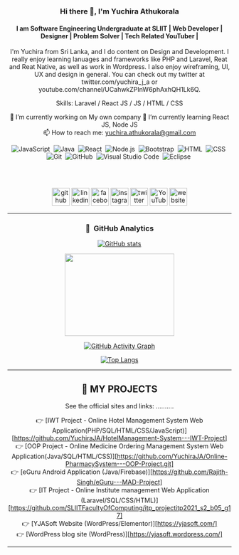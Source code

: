 



<!--
**YuchiraJA/YuchiraJA** is a ✨ _special_ ✨ repository because its `README.md` (this file) appears on your GitHub profile.

Here are some ideas to get you started:


-->
<div align="center">

### Hi there 👋, I'm Yuchira Athukorala
#### I am Software Engineering Undergraduate at SLIIT | Web Developer | Designer | Problem Solver | Tech Related YouTuber | 

I'm Yuchira from Sri Lanka, and I do content on Design and Development. I really enjoy learning lanuages and frameworks like PHP and Laravel, Reat and Reat Native, as well as work in Wordpress. I also enjoy wireframing, UI, UX and design in general. You can check out my twitter at twitter.com/yuchira_j_a or youtube.com/channel/UCahwkZPInW6phAxhQH1Lk6Q.

Skills: Laravel / React JS / JS / HTML / CSS

🔭 I’m currently working on My own company 
🌱 I’m currently learning React JS, Node JS  
📫 How to reach me: yuchira.athukorala@gmail.com  

![JavaScript](https://img.shields.io/badge/-JavaScript-05122A?style=flat&logo=javascript)&nbsp;
![Java](https://img.shields.io/badge/-Java-05122A?style=flat&logo=Java&logoColor=FFA518)&nbsp;
![React](https://img.shields.io/badge/-React-05122A?style=flat&logo=react)&nbsp;
![Node.js](https://img.shields.io/badge/-Node.js-05122A?style=flat&logo=node.js)&nbsp;
![Bootstrap](https://img.shields.io/badge/-Bootstrap-05122A?style=flat&logo=bootstrap&logoColor=563D7C)&nbsp;
![HTML](https://img.shields.io/badge/-HTML-05122A?style=flat&logo=HTML5)&nbsp;
![CSS](https://img.shields.io/badge/-CSS-05122A?style=flat&logo=CSS3&logoColor=1572B6)&nbsp;
![Git](https://img.shields.io/badge/-Git-05122A?style=flat&logo=git)&nbsp;
![GitHub](https://img.shields.io/badge/-GitHub-05122A?style=flat&logo=github)&nbsp;
![Visual Studio Code](https://img.shields.io/badge/-Visual%20Studio%20Code-05122A?style=flat&logo=visual-studio-code&logoColor=007ACC)&nbsp;
![Eclipse](https://img.shields.io/badge/-Eclipse-05122A?style=flat&logo=eclipse-ide&logoColor=2C2255)&nbsp;


<!-- 
<a href="https://www.linkedin.com/in//yuchira-athukorala-301012b6/" target="blank"><img align="center" src="https://raw.githubusercontent.com/rahuldkjain/github-profile-readme-generator/master/src/images/icons/Social/linked-in-alt.svg" alt="in/shan-joel/" height="30" width="40" /></a>

 
<span width="25%"><a href="https://www.behance.net/shan-joel"><img src="https://img.shields.io/badge/-Behance-red"/>Behance</a></span> 
<p align="left">
<a href="https://codepen.io/shan-joel" target="blank"><img align="center" src="https://raw.githubusercontent.com/rahuldkjain/github-profile-readme-generator/master/src/images/icons/Social/codepen.svg" alt="https://codepen.io/shan-joel" height="30" width="40" /></a> 
<a href="https://stackoverflow.com/users/15304799/shan-joel" target="blank"><img align="center" src="https://raw.githubusercontent.com/rahuldkjain/github-profile-readme-generator/master/src/images/icons/Social/stack-overflow.svg" alt="https://stackoverflow.com/users/15304799/shan-joel" height="30" width="40" /></a>
<a href="https://www.hackerrank.com/it20210892" target="blank"><img align="center" src="https://raw.githubusercontent.com/rahuldkjain/github-profile-readme-generator/master/src/images/icons/Social/hackerrank.svg" alt="https://www.hackerrank.com/it20210892" height="30" width="40" /></a>
<a href="https://leetcode.com/shanjoel/" target="blank"><img align="center" src="https://raw.githubusercontent.com/rahuldkjain/github-profile-readme-generator/master/src/images/icons/Social/leet-code.svg" alt="https://leetcode.com/shanjoel/" height="30" width="40" /></a>
<a href="https://www.behance.net/shan-joel" target="blank"><img align="center" src="https://raw.githubusercontent.com/rahuldkjain/github-profile-readme-generator/master/src/images/icons/Social/behance.svg" alt="shan-joel" height="30" width="40" /></a>   
<a href="https://medium.com/@shan.joel" target="blank"><img align="center" src="https://raw.githubusercontent.com/rahuldkjain/github-profile-readme-generator/master/src/images/icons/Social/medium.svg" alt="https://medium.com/@shan.joel" height="30" width="40" /></a>
<a href="https://twitter.com/shanjoel4" target="blank"><img align="center" src="https://raw.githubusercontent.com/rahuldkjain/github-profile-readme-generator/master/src/images/icons/Social/twitter.svg" alt="https://twitter.com/shanjoel4" height="30" width="40" /></a>
<a href="https://fb.com/people/joel-dharmagunarathne/100009295764137/" target="blank"><img align="center" src="https://raw.githubusercontent.com/rahuldkjain/github-profile-readme-generator/master/src/images/icons/Social/facebook.svg" alt="people/joel-dharmagunarathne/100009295764137/" height="30" width="40" /></a>
</p>
-->

<!--
![InDesign](https://img.shields.io/badge/-InDesign-05122A?style=flat&logo=adobe-indesign)
![Flask](https://img.shields.io/badge/-Flask-05122A?style=flat&logo=flask)&nbsp;
![Django](https://img.shields.io/badge/-Django-05122A?style=flat&logo=django&logoColor=092E20)&nbsp;
![Illustrator](https://img.shields.io/badge/-Illustrator-05122A?style=flat&logo=adobe-illustrator)&nbsp;
-->
<br>
<br>


[<img src='https://cdn.jsdelivr.net/npm/simple-icons@3.0.1/icons/github.svg' alt='github' height='40'>](https://github.com/YuchiraJA)  [<img src='https://cdn.jsdelivr.net/npm/simple-icons@3.0.1/icons/linkedin.svg' alt='linkedin' height='40'>](https://www.linkedin.com/in//yuchira-athukorala-301012b6//)  [<img src='https://cdn.jsdelivr.net/npm/simple-icons@3.0.1/icons/facebook.svg' alt='facebook' height='40'>](https://www.facebook.com/YuchiraAthukorala)  [<img src='https://cdn.jsdelivr.net/npm/simple-icons@3.0.1/icons/instagram.svg' alt='instagram' height='40'>](https://www.instagram.com/yuchira_j_a/)  [<img src='https://cdn.jsdelivr.net/npm/simple-icons@3.0.1/icons/twitter.svg' alt='twitter' height='40'>](https://twitter.com/yuchira_j_a)  [<img src='https://cdn.jsdelivr.net/npm/simple-icons@3.0.1/icons/youtube.svg' alt='YouTube' height='40'>](https://www.youtube.com/channel/channel/UCahwkZPInW6phAxhQH1Lk6Q)  [<img src='https://cdn.jsdelivr.net/npm/simple-icons@3.0.1/icons/icloud.svg' alt='website' height='40'>](https://yjasoft.wordpress.com/)  

 ---
  
### 🚀  &nbsp;GitHub Analytics

<p align="center">

 <a href="https://github.com/YuchiraJA">
 <!--  <img height="185em" width="50%" src="https://github-readme-stats.vercel.app/api?username=YuchiraJA&&show_icons=true&title_color=ffffff&icon_color=bb2acf&text_color=daf7dc&bg_color=151515" />   -->
 
 <!-- ![GitHub stats](https://github-readme-stats.vercel.app/api?username=YuchiraJA&show_icons=true)  -->
 ![GitHub stats](https://github-readme-stats.vercel.app/api?username=YuchiraJA&show_icons=true) 

  <img height="185em" width="70%" src="https://github-readme-stats-eight-theta.vercel.app/api/top-langs/?username=YuchiraJA&layout=compact&langs_count=8&theme=algolia"/>



 ![GitHub Activity Graph](https://activity-graph.herokuapp.com/graph?username=YuchiraJA)
 
</a>
</p>
 
 

 [![Top Langs](https://github-readme-stats.vercel.app/api/top-langs/?username=YuchiraJA)](https://github.com/anuraghazra/github-readme-stats)

 

 


  <!-- <img height="185em" width="50%" src="https://github-readme-stats.vercel.app/api?username=YuchiraJA&&show_icons=true&title_color=ffffff&icon_color=bb2acf&text_color=daf7dc&bg_color=151515" /> -->




---

## 📘 MY PROJECTS 
See the official sites and links:  ..........
 

👉 [IWT Project - Online Hotel Management System Web Application(PHP/SQL/HTML/CSS/JavaScript)][https://github.com/YuchiraJA/HotelManagement-System---IWT-Project]  
👉 [OOP Project - Online Medicine Ordering Management System Web Application(Java/SQL/HTML/CSS)][https://github.com/YuchiraJA/Online-PharmacySystem---OOP-Project.git]  
👉 [eGuru Android Application (Java/Firebase)][https://github.com/Rajith-Singh/eGuru---MAD-Project]  
👉 [IT Project - Online Institute management Web Application (Laravel/SQL/CSS/HTML)][https://github.com/SLIITFacultyOfComputing/itp_projectitp2021_s2_b05_g17]  
👉 [YJASoft Website (WordPress/Elementor)][https://yjasoft.com/]  
👉 [WordPress blog site (WordPress)][https://yjasoft.wordpress.com/]  

---
<!-- 


### 🤝🏻 &nbsp;Connect with Me


<span style="text-align: center;" width="25%" ><a href="https://www.linkedin.com/in/yuchira-athukorala-301012b6/"><img src="https://img.shields.io/badge/-Linkedin-blue"/> Linkein</a> </spam>

<span width="25%"><a href="mailto:yuchira.athukorala@gmail.com"><img src="https://img.shields.io/badge/-Gmail-red"/>Email</a></span>

<span width="25%"><a href="https://www.facebook.com/YuchiraAthukorala"><img align-items="center" src="https://img.shields.io/badge/-Facebook-blue"/> Facebook</a> </span>










